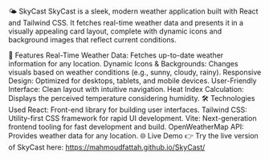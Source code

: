 🌤️ SkyCast
SkyCast is a sleek, modern weather application built with React and Tailwind CSS. It fetches real-time weather data and presents it in a visually appealing card layout, complete with dynamic icons and background images that reflect current conditions.

🚀 Features
Real-Time Weather Data: Fetches up-to-date weather information for any location.
Dynamic Icons & Backgrounds: Changes visuals based on weather conditions (e.g., sunny, cloudy, rainy).
Responsive Design: Optimized for desktops, tablets, and mobile devices.
User-Friendly Interface: Clean layout with intuitive navigation.
Heat Index Calculation: Displays the perceived temperature considering humidity.
🛠️ Technologies Used
React: Front-end library for building user interfaces.
Tailwind CSS: Utility-first CSS framework for rapid UI development.
Vite: Next-generation frontend tooling for fast development and build.
OpenWeatherMap API: Provides weather data for any location.
🌐 Live Demo 👉 Try the live version of SkyCast here: https://mahmoudfattah.github.io/SkyCast/
